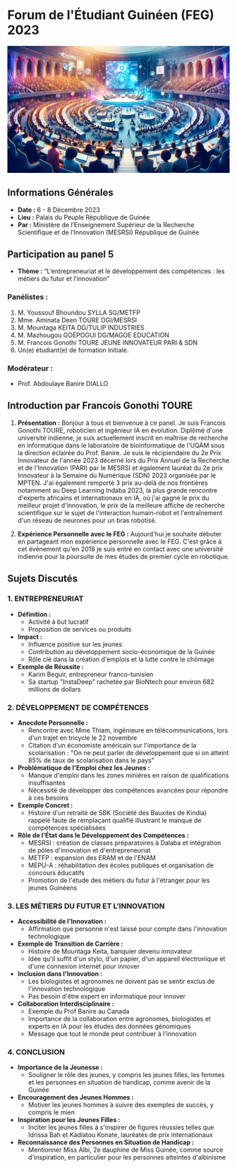 # Forum de l'Étudiant Guinéen (FEG) 2023

![Couverture FEG : Forum de l’Étudiant Guinéen 2023](images/FEG2023CoverImage.png)

## Informations Générales
- **Date :** 6 - 8 Décembre 2023
- **Lieu :** Palais du Peuple République de Guinée
- **Par :** Ministère de l’Enseignement Supérieur de la Recherche Scientifique et de l’Innovation (MESRSI) République de Guinée

## Participation au panel 5
- **Thème :** “L’entrepreneuriat et le développement des compétences : les métiers du futur et l’innovation”

### Panélistes :
1. M. Youssouf Bhoundou SYLLA SG/METFP
2. Mme. Aminata Deen TOURE DGI/MESRSI
3. M. Mountaga KEITA DG/TULIP INDUSTRIES
4. M. Mazhougou GOÉPOGUI DG/MAGOE EDUCATION
5. M. Francois Gonothi TOURE JEUNE INNOVATEUR PARI & SDN
6. Un(e) étudiant(e) de formation initiale.

### Modérateur :
- Prof. Abdoulaye Banire DIALLO

## Introduction par Francois Gonothi TOURE
1. **Présentation :** Bonjour à tous et bienvenue à ce panel. Je suis Francois Gonothi TOURE, roboticien et ingénieur IA en évolution. Diplômé d'une université indienne, je suis actuellement inscrit en maîtrise de recherche en informatique dans le laboratoire de bioinformatique de l'UQÀM sous la direction éclairée du Prof. Banire. Je suis le récipiendaire du 2e Prix Innovateur de l'année 2023 décerné lors du Prix Annuel de la Recherche et de l'Innovation (PARI) par le MESRSI et également lauréat du 2e prix Innovateur à la Semaine du Numérique (SDN) 2023 organisée par le MPTEN. J'ai également remporté 3 prix au-delà de nos frontières notamment au Deep Learning Indaba 2023, la plus grande rencontre d'experts africains et internationaux en IA, où j'ai gagné le prix du meilleur projet d'innovation, le prix de la meilleure affiche de recherche scientifique sur le sujet de l'interaction humain-robot et l'entraînement d'un réseau de neurones pour un bras robotisé.

2. **Expérience Personnelle avec le FEG :** Aujourd'hui je souhaite débuter en partageant mon expérience personnelle avec le FEG. C'est grâce à cet événement qu'en 2018 je suis entré en contact avec une université indienne pour la poursuite de mes études de premier cycle en robotique.

## Sujets Discutés
### 1. ENTREPRENEURIAT
- **Définition :**
  - Activité à but lucratif
  - Proposition de services ou produits
- **Impact :**
  - Influence positive sur les jeunes
  - Contribution au développement socio-économique de la Guinée
  - Rôle clé dans la création d'emplois et la lutte contre le chômage
- **Exemple de Réussite :**
  - Karim Beguir, entrepreneur franco-tunisien
  - Sa startup "InstaDeep" rachetée par BioNtech pour environ 682 millions de dollars

### 2. DÉVELOPPEMENT DE COMPÉTENCES
- **Anecdote Personnelle :**
  - Rencontre avec Mme Thiam, ingénieure en télécommunications, lors d'un trajet en tricycle le 22 novembre
  - Citation d'un économiste américain sur l'importance de la scolarisation : "On ne peut parler de développement que si on atteint 85% de taux de scolarisation dans le pays"
- **Problématique de l'Emploi chez les Jeunes :**
  - Manque d'emploi dans les zones minières en raison de qualifications insuffisantes
  - Nécessité de développer des compétences avancées pour répondre à ces besoins
- **Exemple Concret :**
  - Histoire d'un retraité de SBK (Société des Bauxites de Kindia) rappelé faute de remplaçant qualifié illustrant le manque de compétences spécialisées
- **Rôle de l'État dans le Développement des Compétences :**
  - MESRSI : création de classes préparatoires à Dalaba et intégration de pôles d'innovation et d'entrepreneuriat
  - METFP : expansion des ERAM et de l'ENAM
  - MEPU-A : réhabilitation des écoles publiques et organisation de concours éducatifs
  - Promotion de l'étude des métiers du futur à l'étranger pour les jeunes Guinéens

### 3. LES MÉTIERS DU FUTUR ET L’INNOVATION
- **Accessibilité de l'Innovation :**
  - Affirmation que personne n'est laissé pour compte dans l'innovation technologique
- **Exemple de Transition de Carrière :**
  - Histoire de Mountaga Keita, banquier devenu innovateur
  - Idée qu'il suffit d'un stylo, d'un papier, d'un appareil électronique et d'une connexion internet pour innover
- **Inclusion dans l'Innovation :**
  - Les biologistes et agronomes ne doivent pas se sentir exclus de l'innovation technologique
  - Pas besoin d'être expert en informatique pour innover
- **Collaboration Interdisciplinaire :**
  - Exemple du Prof Banire au Canada
  - Importance de la collaboration entre agronomes, biologistes et experts en IA pour les études des données génomiques
  - Message que tout le monde peut contribuer à l'innovation

### 4. CONCLUSION
- **Importance de la Jeunesse :**
  - Souligner le rôle des jeunes, y compris les jeunes filles, les femmes et les personnes en situation de handicap, comme avenir de la Guinée
- **Encouragement des Jeunes Hommes :**
  - Motiver les jeunes hommes à suivre des exemples de succès, y compris le mien
- **Inspiration pour les Jeunes Filles :**
  - Inciter les jeunes filles à s'inspirer de figures réussies telles que Idrissa Bah et Kadiatou Konate, lauréates de prix internationaux
- **Reconnaissance des Personnes en Situation de Handicap :**
  - Mentionner Miss Albi, 2e dauphine de Miss Guinée, comme source d'inspiration, en particulier pour les personnes atteintes d'albinisme
